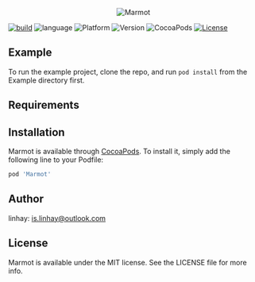 <p align="center">
<img src="https://raw.githubusercontent.com/linhay/Marmot/master/Screenshot/logo.png" alt="Marmot" title="Marmot"/>
</p>

[![build](https://travis-ci.org/linhay/Marmot.svg?branch=master)](https://travis-ci.org/Marmot/Marmot)
![language](https://img.shields.io/badge/language-swift-orange.svg)
![Platform](https://img.shields.io/cocoapods/p/Marmot.svg?style=flat)
![Version](https://img.shields.io/cocoapods/v/Marmot.svg?style=flat)
![CocoaPods](https://img.shields.io/badge/CocoaPods-supported-brightgreen.svg)
[![License](http://img.shields.io/badge/license-MIT-lightgrey.svg?style=flat)](http://mit-license.org)

## Example

To run the example project, clone the repo, and run `pod install` from the Example directory first.

## Requirements

## Installation

Marmot is available through [CocoaPods](https://cocoapods.org). To install
it, simply add the following line to your Podfile:

```ruby
pod 'Marmot'
```

## Author

linhay: is.linhay@outlook.com

## License

Marmot is available under the MIT license. See the LICENSE file for more info.
